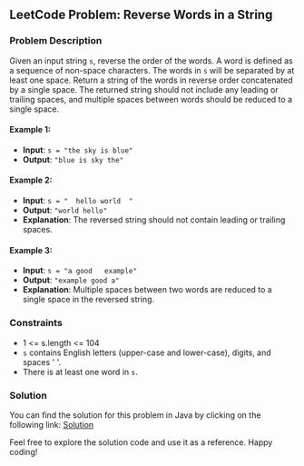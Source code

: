 ## LeetCode Problem: Reverse Words in a String

### Problem Description

Given an input string `s`, reverse the order of the words. A word is defined as a sequence of non-space characters. The words in `s` will be separated by at least one space. Return a string of the words in reverse order concatenated by a single space. The returned string should not include any leading or trailing spaces, and multiple spaces between words should be reduced to a single space.

#### Example 1:

- **Input**: `s = "the sky is blue"`
- **Output**: `"blue is sky the"`

#### Example 2:

- **Input**: `s = "  hello world  "`
- **Output**: `"world hello"`
- **Explanation**: The reversed string should not contain leading or trailing spaces.

#### Example 3:

- **Input**: `s = "a good   example"`
- **Output**: `"example good a"`
- **Explanation**: Multiple spaces between two words are reduced to a single space in the reversed string.

### Constraints

- 1 <= s.length <= 104
- `s` contains English letters (upper-case and lower-case), digits, and spaces ' '.
- There is at least one word in `s`.

### Solution

You can find the solution for this problem in Java by clicking on the following link: [Solution](Solution.java)

Feel free to explore the solution code and use it as a reference. Happy coding!
